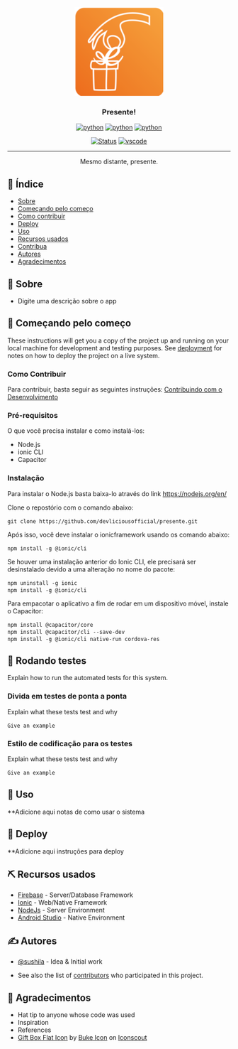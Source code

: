 <p align="center">
  <a href="" rel="noopener">
 <img width=200px height=200px src="https://raw.githubusercontent.com/devliciouofficial/assets/main/icons/presente.png" alt="Project logo"></a>
</p>

<h3 align="center">Presente!</h3>

<div align="center">

[![python](https://img.shields.io/badge/Python-016c8c?style=f&logo=python&logoColor=green)](https://www.python.org/)
[![python](https://img.shields.io/badge/Javascript-016c8c?style=f&logo=javascript&logoColor=yellow)](https://www.javascript.com/)
[![python](https://img.shields.io/badge/ionic-016c8c?style=f&logo=ionic&logoColor=blue)](https://www.javascript.com/)

[![Status](https://img.shields.io/badge/Repo_status-WIP-orange?labelolor=black)](https://media.giphy.com/media/61XS37iBats8J3QLwF/giphy.gif)
[![vscode](https://img.shields.io/badge/FOR_CODING-gray?style=flat&labelColor=gray&logo=visual-studio-code&logoColor=blue)](https://code.visualstudio.com/)

</div>

---

<p align="center"> Mesmo distante, presente.
    <br> 
</p>

## 📝 Índice

- [Sobre](#about)
- [Começando pelo começo](#getting_started)
- [Como contribuir](#contribuiting)
- [Deploy](#deployment)
- [Uso](#usage)
- [Recursos usados](#built_using)
- [Contribua](https://github.com/devliciousofficial/presente/blob/develop/CONTRIBUTING.md)
- [Autores](#authors)
- [Agradecimentos](#acknowledgement)

## 🧐 Sobre <a name = "about"></a>

* Digite uma descrição sobre o app

## 🏁 Começando pelo começo <a name = "getting_started"></a>

These instructions will get you a copy of the project up and running on your local machine for development and testing purposes. See [deployment](#deployment) for notes on how to deploy the project on a live system.

### Como Contribuir <a name = "contribuiting"></a>
Para contribuir, basta seguir as seguintes instruções: [Contribuindo com o Desenvolvimento](https://github.com/devliciousofficial/presente/blob/develop/CONTRIBUTING.md)

### Pré-requisitos

O que você precisa instalar e como instalá-los:

 * Node.js
 * ionic CLI
 * Capacitor

### Instalação

Para instalar o Node.js basta baixa-lo através do link https://nodejs.org/en/

Clone o repostório com o comando abaixo:

```
git clone https://github.com/devliciousofficial/presente.git
```
Após isso, você deve instalar o ionicframework usando os comando abaixo:

```
npm install -g @ionic/cli
```
Se houver uma instalação anterior do Ionic CLI, ele precisará ser desinstalado devido a uma alteração no nome do pacote:
```
npm uninstall -g ionic
npm install -g @ionic/cli
```


Para empacotar o aplicativo a fim de rodar em um dispositivo móvel, instale o Capacitor:

```
npm install @capacitor/core
npm install @capacitor/cli --save-dev
npm install -g @ionic/cli native-run cordova-res
```



## 🔧 Rodando testes <a name = "tests"></a>

Explain how to run the automated tests for this system.

### Divida em testes de ponta a ponta

Explain what these tests test and why

```
Give an example
```

### Estilo de codificação para os testes

Explain what these tests test and why

```
Give an example
```

## 🎈 Uso <a name="usage"></a>

**Adicione aqui notas de como usar o sistema

## 🚀 Deploy <a name = "deployment"></a>

**Adicione aqui instruções para deploy

## ⛏️ Recursos usados <a name = "built_using"></a>

- [Firebase](https://firebase.google.com/) - Server/Database Framework
- [Ionic](https://ionicframework.com/) - Web/Native Framework
- [NodeJs](https://nodejs.org/en/) - Server Environment
- [Android Studio](https://developer.android.com) - Native Environment


## ✍️ Autores <a name = "authors"></a>

- [@sushila](https://github.com/kylelobo) - Idea & Initial work

- See also the list of [contributors](https://github.com/kylelobo/The-Documentation-Compendium/contributors) who participated in this project.

## 🎉 Agradecimentos <a name = "acknowledgement"></a>

- Hat tip to anyone whose code was used
- Inspiration
- References
- <a href="https://iconscout.com/icons/gift-box" target="_blank">Gift Box Flat Icon</a> by <a href="https://iconscout.com/contributors/bukeicon">Buke Icon</a> on <a href="https://iconscout.com">Iconscout</a>
